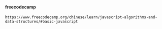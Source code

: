 #### freecodecamp
```
https://www.freecodecamp.org/chinese/learn/javascript-algorithms-and-data-structures/#basic-javascript
```

